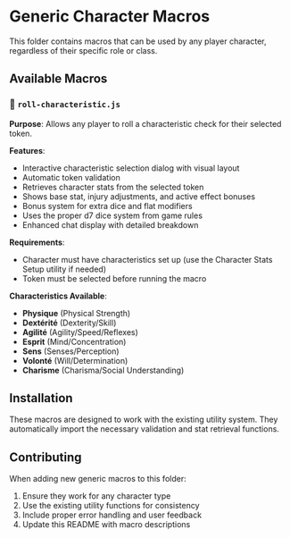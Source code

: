 # Generic Character Macros

This folder contains macros that can be used by any player character, regardless of their specific role or class.

## Available Macros

### 🎲 `roll-characteristic.js`

**Purpose**: Allows any player to roll a characteristic check for their selected token.

**Features**:

- Interactive characteristic selection dialog with visual layout
- Automatic token validation
- Retrieves character stats from the selected token
- Shows base stat, injury adjustments, and active effect bonuses
- Bonus system for extra dice and flat modifiers
- Uses the proper d7 dice system from game rules
- Enhanced chat display with detailed breakdown

**Requirements**:

- Character must have characteristics set up (use the Character Stats Setup utility if needed)
- Token must be selected before running the macro

**Characteristics Available**:

- **Physique** (Physical Strength)
- **Dextérité** (Dexterity/Skill)
- **Agilité** (Agility/Speed/Reflexes)
- **Esprit** (Mind/Concentration)
- **Sens** (Senses/Perception)
- **Volonté** (Will/Determination)
- **Charisme** (Charisma/Social Understanding)

## Installation

These macros are designed to work with the existing utility system. They automatically import the necessary validation and stat retrieval functions.

## Contributing

When adding new generic macros to this folder:

1. Ensure they work for any character type
2. Use the existing utility functions for consistency
3. Include proper error handling and user feedback
4. Update this README with macro descriptions
